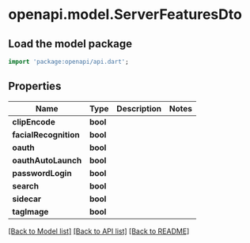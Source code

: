# openapi.model.ServerFeaturesDto

## Load the model package
```dart
import 'package:openapi/api.dart';
```

## Properties
Name | Type | Description | Notes
------------ | ------------- | ------------- | -------------
**clipEncode** | **bool** |  | 
**facialRecognition** | **bool** |  | 
**oauth** | **bool** |  | 
**oauthAutoLaunch** | **bool** |  | 
**passwordLogin** | **bool** |  | 
**search** | **bool** |  | 
**sidecar** | **bool** |  | 
**tagImage** | **bool** |  | 

[[Back to Model list]](../README.md#documentation-for-models) [[Back to API list]](../README.md#documentation-for-api-endpoints) [[Back to README]](../README.md)


